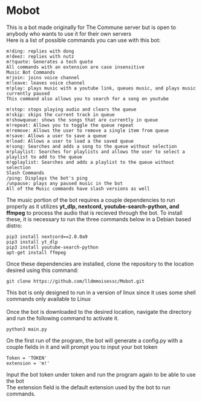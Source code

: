 # Mobot
This is a bot made originally for The Commune server but is open to anybody who wants to use it for their own servers <br />
Here is a list of possible commands you can use with this bot:
```
m!ding: replies with dong
m!deez: replies with nutz
m!tquote: Generates a tech quote
All commands with an extension are case insensitive
Music Bot Commands
m!join: joins voice channel
m!leave: leaves voice channel
m!play: plays music with a youtube link, queues music, and plays music currently paused
This command also allows you to search for a song on youtube

m!stop: stops playing audio and clears the queue
m!skip: skips the current track in queue
m!showqueue: shows the songs that are currently in queue
m!repeat: Allows you to toggle the queue repeat
m!remove: Allows the user to remove a single item from queue
m!save: Allows a user to save a queue
m!load: Allows a user to load a the saved queue
m!song: Searches and adds a song to the queue without selection
m!playlist: Searches for playlists and allows the user to select a playlist to add to the queue
m!qplaylist: Searches and adds a playlist to the queue without selection
Slash Commands
/ping: Displays the bot's ping
/unpause: plays any paused music in the bot
All of the Music commands have slash versions as well
```

The music portion of the bot requires a couple dependencies to run properly as it utilizes **yt_dlp, nextcord, youtube-search-python, and ffmpeg** to process the audio that is recieved through the bot. 
To install these, it is necessary to run the three commands below in a Debian based distro:
```
pip3 install nextcord==2.0.0a9
pip3 install yt_dlp
pip3 install youtube-search-python
apt-get install ffmpeg
```
Once these dependencies are installed, clone the repository to the location desired using this command:
```
git clone https://github.com/lldmmoisessc/Mobot.git
```
This bot is only designed to run in a version of linux since it uses some shell commands only available to Linux <br /> <br />
Once the bot is downloaded to the desired location, navigate the directory and run the following command to activate it.
```
python3 main.py
```
On the first run of the program, the bot will generate a config.py with a couple fields in it and will prompt you to input your bot token
```
Token = 'TOKEN'
extension = 'm!'
```
Input the bot token under token and run the program again to be able to use the bot <br />
The extension field is the default extension used by the bot to run commands.

